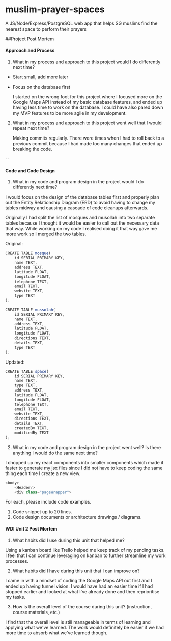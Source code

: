 # muslim-prayer-spaces
A JS/Node/Express/PostgreSQL web app that helps SG muslims find the nearest space to perform their prayers


##Project Post Mortem

#### Approach and Process

1. What in my process and approach to this project would I do differently next time?

* Start small, add more later
* Focus on the database first

	I started on the wrong foot for this project where I focused more on the Google Maps API instead of my basic database features, and ended up having less time to work on the database. I could have also pared down my MVP features to be more agile in my development.

2. What in my process and approach to this project went well that I would repeat next time?

	Making commits regularly. There were times when I had to roll back to a previous commit because I had made too many changes that ended up breaking the code.

--

#### Code and Code Design

1. What in my code and program design in the project would I do differently next time?

I would focus on the design of the database tables first and properly plan out the Entity Relationship Diagram (ERD) to avoid having to change my tables midway and causing a cascade of code cleanups afterwards.

Originally I had split the list of mosques and musollah into two separate tables because I thought it would be easier to call out the necessary data that way. While working on my code I realised doing it that way gave me more work so I merged the two tables.

Original:

```javascript
CREATE TABLE mosque(
	id SERIAL PRIMARY KEY,
	name TEXT,
	address TEXT,
	latitude FLOAT,
	longitude FLOAT,
	telephone TEXT,
	email TEXT,
	website TEXT,
	type TEXT
);

CREATE TABLE mussolah(
	id SERIAL PRIMARY KEY,
	name TEXT,
	address TEXT,
	latitude FLOAT,
	longitude FLOAT,
	directions TEXT,
	details TEXT,
	type TEXT
);
```

Updated:

```javascript
CREATE TABLE space(
	id SERIAL PRIMARY KEY,
	name TEXT,
	type TEXT,
	address TEXT,
	latitude FLOAT,
	longitude FLOAT,
	telephone TEXT,
	email TEXT,
	website TEXT,
	directions TEXT,
	details TEXT,
	createdBy TEXT,
	modifiedBy TEXT
);
```


2. What in my code and program design in the project went well? Is there anything I would do the same next time?

I chopped up my react components into smaller components which made it faster to generate my jsx files since I did not have to keep coding the same thing each time I create a new view.

```javascript
<body>
	<Header/>
	<div class="pageWrapper">
```

  For each, please include code examples.
  1. Code snippet up to 20 lines.
  2. Code design documents or architecture drawings / diagrams.

#### WDI Unit 2 Post Mortem
1. What habits did I use during this unit that helped me?

Using a kanban board like Trello helped me keep track of my pending tasks. I feel that I can continue leveraging on kanban to further streamline my work processes.

2. What habits did I have during this unit that I can improve on?

I came in with a mindset of coding the Google Maps API out first and I ended up having tunnel vision. I would have had an easier time if I had stopped earlier and looked at what I've already done and then reprioritise my tasks.

3. How is the overall level of the course during this unit? (instruction, course materials, etc.)

I find that the overall level is still manageable in terms of learning and applying what we've learned. The work would definitely be easier if we had more time to absorb what we've learned though.